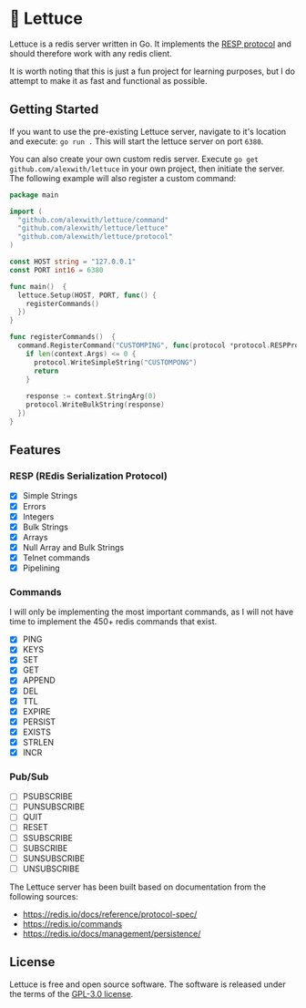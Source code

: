 # 🥬 Lettuce

Lettuce is a redis server written in Go. It implements the [RESP protocol](https://redis.io/docs/reference/protocol-spec/) and should therefore work with any redis client. 

It is worth noting that this is just a fun project for learning purposes, but I do attempt to make it as fast and functional as possible.

## Getting Started
If you want to use the pre-existing Lettuce server, navigate to it's location and execute: `go run .`
This will start the lettuce server on port `6380`.

You can also create your own custom redis server. Execute `go get github.com/alexwith/lettuce` in your own project, then initiate the server. The following example will also register a custom command:
```go
package main

import (
  "github.com/alexwith/lettuce/command"
  "github.com/alexwith/lettuce/lettuce"
  "github.com/alexwith/lettuce/protocol"
)

const HOST string = "127.0.0.1"
const PORT int16 = 6380

func main()  {
  lettuce.Setup(HOST, PORT, func() {
    registerCommands()
  })
}

func registerCommands()  {
  command.RegisterCommand("CUSTOMPING", func(protocol *protocol.RESPProtocol, context *command.CommandContext)  {
    if len(context.Args) <= 0 {
      protocol.WriteSimpleString("CUSTOMPONG")
      return
    }
  
    response := context.StringArg(0)
    protocol.WriteBulkString(response)
  })
}
```

## Features
### RESP (REdis Serialization Protocol)
- [x] Simple Strings
- [x] Errors
- [x] Integers
- [x] Bulk Strings
- [x] Arrays
- [x] Null Array and Bulk Strings
- [x] Telnet commands
- [x] Pipelining

### Commands
I will only be implementing the most important commands, as I will not have time to implement the 450+ redis commands that exist. 
- [x] PING 
- [x] KEYS 
- [x] SET
- [x] GET
- [x] APPEND
- [x] DEL
- [x] TTL
- [x] EXPIRE
- [x] PERSIST
- [x] EXISTS
- [x] STRLEN
- [x] INCR

### Pub/Sub
- [ ] PSUBSCRIBE
- [ ] PUNSUBSCRIBE
- [ ] QUIT
- [ ] RESET
- [ ] SSUBSCRIBE
- [ ] SUBSCRIBE
- [ ] SUNSUBSCRIBE
- [ ] UNSUBSCRIBE

The Lettuce server has been built based on documentation from the following sources:
- https://redis.io/docs/reference/protocol-spec/
- https://redis.io/commands
- https://redis.io/docs/management/persistence/

## License
Lettuce is free and open source software. The software is released under the terms of
the [GPL-3.0 license]("https://github.com/alexwith/lettuce/blob/main/LICENSE").